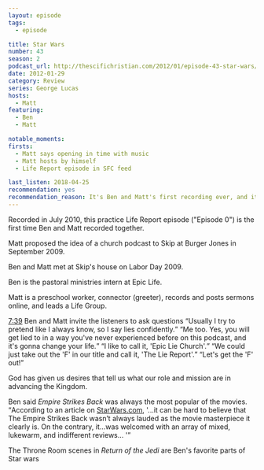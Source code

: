 ```yaml
---
layout: episode
tags:
  - episode

title: Star Wars
number: 43
season: 2
podcast_url: http://thescifichristian.com/2012/01/episode-43-star-wars/
date: 2012-01-29
category: Review
series: George Lucas
hosts:
  - Matt
featuring:
  - Ben
  - Matt

notable_moments:
firsts: 
  - Matt says opening in time with music
  - Matt hosts by himself
  - Life Report episode in SFC feed

last_listen: 2018-04-25
recommendation: yes
recommendation_reason: It's Ben and Matt's first recording ever, and it's an interesting discussion of the Star Wars movies and behind-the-scenes.
---
```

Recorded in July 2010, this practice Life Report episode ("Episode 0") is the first time Ben and Matt recorded together.

Matt proposed the idea of a church podcast to Skip at Burger Jones in September 2009.

Ben and Matt met at Skip's house on Labor Day 2009.

Ben is the pastoral ministries intern at Epic Life.

Matt is a preschool worker, connector (greeter), records and posts sermons online, and leads a Life Group.

<div class="quote">
  <a class="timestamp tag is-medium is-rounded is-primary" href="http://thescifichristian.com/2012/01/episode-43-star-wars//#t=7:39">7:39</a>
  <span class="quote-context is-size-6">Ben and Matt invite the listeners to ask questions</span>
  <q class="matt">Usually I try to pretend like I always know, so I say lies confidently.</q>
  <q class="ben">Me too. Yes, you will get lied to in a way you've never experienced before on this podcast, and it's gonna change your life.</q>
  <q class="matt">I like to call it, 'Epic Lie Church'.</q>
  <q class="ben">We could just take out the 'F' in our title and call it, 'The Lie Report'.</q>
  <q class="matt">Let's get the 'F' out!</q>
</div>

God has given us desires that tell us what our role and mission are in advancing the Kingdom. 

Ben said <i class="work-title">Empire Strikes Back</i> was always the most popular of the movies. <q class="archivist">According to an article on <a href="https://www.starwars.com/news/critical-opinion-the-empire-strikes-back-original-reviews">StarWars.com</a>, '...it can be hard to believe that The Empire Strikes Back wasn’t always lauded as the movie masterpiece it clearly is. On the contrary, it...was welcomed with an array of mixed, lukewarm, and indifferent reviews... '</q>

The Throne Room scenes in <i class="work-title">Return of the Jedi</i> are Ben's favorite parts of Star wars 